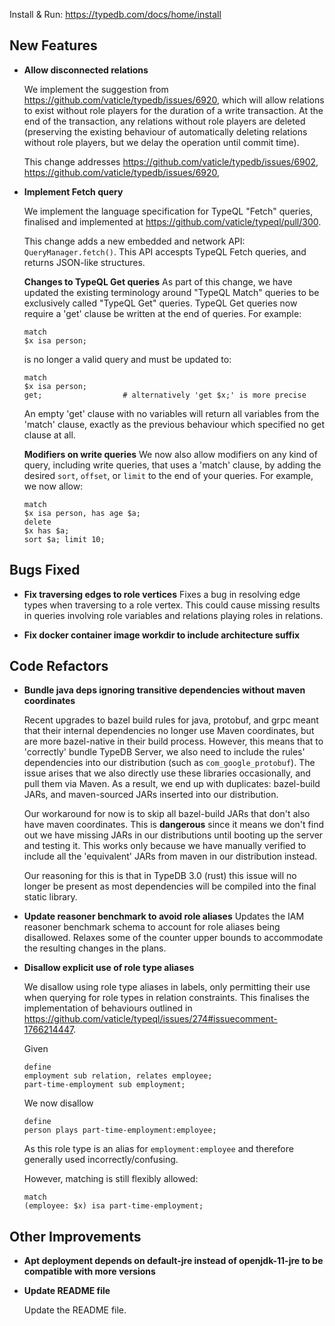 Install & Run: https://typedb.com/docs/home/install


## New Features
- **Allow disconnected relations**
  
  We implement the suggestion from https://github.com/vaticle/typedb/issues/6920, which will allow relations to exist without role players for the duration of a write transaction. At the end of the transaction, any relations without role players are deleted (preserving the existing behaviour of automatically deleting relations without role players, but we delay the operation until commit time).
  
  This change addresses https://github.com/vaticle/typedb/issues/6902, https://github.com/vaticle/typedb/issues/6920, 
  
  
- **Implement Fetch query**
  
  We implement the language specification for TypeQL "Fetch" queries, finalised and implemented at https://github.com/vaticle/typeql/pull/300. 
  
  This change adds a new embedded and network API: `QueryManager.fetch()`. This API accespts TypeQL Fetch queries, and returns JSON-like structures. 
  
  **Changes to TypeQL Get queries**
  As part of this change, we have updated the existing terminology around "TypeQL Match" queries to be exclusively called "TypeQL Get" queries. TypeQL Get queries now require a 'get' clause be written at the end of queries. For example:
  
  ```
  match
  $x isa person;
  ```
  is no longer a valid query and must be updated to:
  ```
  match
  $x isa person;
  get;                  # alternatively 'get $x;' is more precise
  ```
  
  An empty 'get' clause with no variables will return all variables from the 'match' clause, exactly as the previous behaviour which specified no get clause at all.
  
  **Modifiers on write queries**
  We now also allow modifiers on any kind of query, including write queries, that uses a 'match' clause, by adding the desired `sort`, `offset`, or `limit` to the end of your queries. For example, we now allow:
  ```
  match
  $x isa person, has age $a;
  delete
  $x has $a;
  sort $a; limit 10;
  ```
  
  
  

## Bugs Fixed
- **Fix traversing edges to role vertices**
  Fixes a bug in resolving edge types when traversing to a role vertex.
  This could cause missing results in queries involving role variables and relations playing roles in relations.

- **Fix docker container image workdir to include architecture suffix**
  

## Code Refactors
- **Bundle java deps ignoring transitive dependencies without maven coordinates**
  
  Recent upgrades to bazel build rules for java, protobuf, and grpc meant that their internal dependencies no longer use Maven coordinates, but are more bazel-native in their build process. However, this means that to 'correctly' bundle TypeDB Server, we also need to include the rules' dependencies into our distribution (such as `com_google_protobuf`). The issue arises that we also directly use these libraries occasionally, and pull them via Maven. As a result, we end up with duplicates: bazel-build JARs, and maven-sourced JARs inserted into our distribution.
  
  Our workaround for now is to skip all bazel-build JARs that don't also have maven coordinates. This is **dangerous** since it means we don't find out we have missing JARs in our distributions until booting up the server and testing it. This works only because we have manually verified to include all the 'equivalent' JARs from maven in our distribution instead.
  
  Our reasoning for this is that in TypeDB 3.0 (rust) this issue will no longer be present as most dependencies will be compiled into the final static library.
  
  
  
- **Update reasoner benchmark to avoid role aliases**
  Updates the IAM reasoner benchmark schema to account for role aliases being disallowed. Relaxes some of the counter upper bounds to accommodate the resulting changes in the plans.
  
  
- **Disallow explicit use of role type aliases**
  
  We disallow using role type aliases in labels, only permitting their use when querying for role types in relation constraints. This finalises the implementation of behaviours outlined in https://github.com/vaticle/typeql/issues/274#issuecomment-1766214447.
  
  Given
  ```
  define
  employment sub relation, relates employee;
  part-time-employment sub employment;
  ```
  We now disallow
  ```
  define
  person plays part-time-employment:employee;
  ```
  As this role type is an alias for `employment:employee` and therefore generally used incorrectly/confusing.
  
  However, matching is still flexibly allowed:
  ```
  match
  (employee: $x) isa part-time-employment;
  ```
  
  

## Other Improvements

- **Apt deployment depends on default-jre instead of openjdk-11-jre to be compatible with more versions**
  
  
- **Update README file**
  
  Update the README file.
  
  
    
